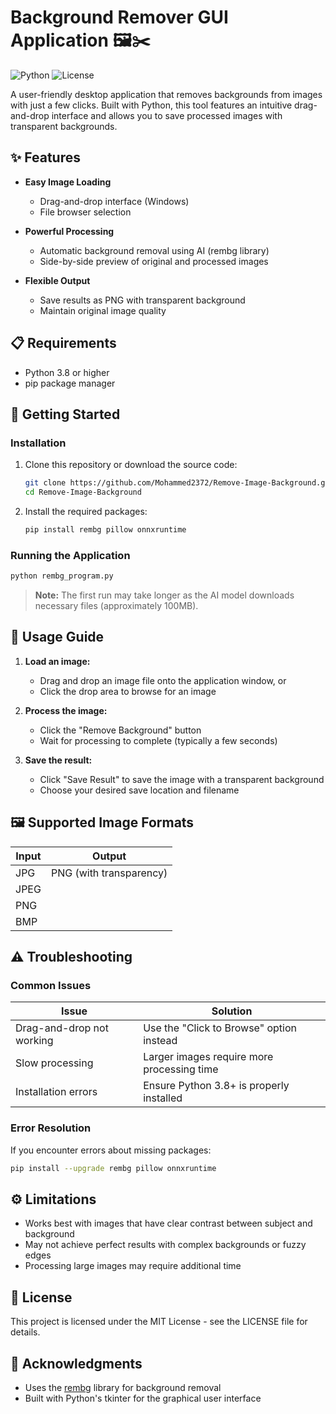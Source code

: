 # Background Remover GUI Application 🖼️✂️

![Python](https://img.shields.io/badge/Python-3.8+-blue.svg)
![License](https://img.shields.io/badge/License-MIT-green.svg)

A user-friendly desktop application that removes backgrounds from images with just a few clicks. Built with Python, this tool features an intuitive drag-and-drop interface and allows you to save processed images with transparent backgrounds.

## ✨ Features

- **Easy Image Loading**
  - Drag-and-drop interface (Windows)
  - File browser selection

- **Powerful Processing**
  - Automatic background removal using AI (rembg library)
  - Side-by-side preview of original and processed images

- **Flexible Output**
  - Save results as PNG with transparent background
  - Maintain original image quality

## 📋 Requirements

- Python 3.8 or higher
- pip package manager

## 🚀 Getting Started

### Installation

1. Clone this repository or download the source code:
   ```bash
   git clone https://github.com/Mohammed2372/Remove-Image-Background.git
   cd Remove-Image-Background
   ```

2. Install the required packages:
   ```bash
   pip install rembg pillow onnxruntime
   ```

### Running the Application

```bash
python rembg_program.py
```

> **Note:** The first run may take longer as the AI model downloads necessary files (approximately 100MB).

## 📖 Usage Guide

1. **Load an image:**
   - Drag and drop an image file onto the application window, or
   - Click the drop area to browse for an image

2. **Process the image:**
   - Click the "Remove Background" button
   - Wait for processing to complete (typically a few seconds)

3. **Save the result:**
   - Click "Save Result" to save the image with a transparent background
   - Choose your desired save location and filename

## 🖼️ Supported Image Formats

| Input | Output |
|-------|--------|
| JPG   | PNG (with transparency) |
| JPEG  |        |
| PNG   |        |
| BMP   |        |

## ⚠️ Troubleshooting

### Common Issues

| Issue | Solution |
|-------|----------|
| Drag-and-drop not working | Use the "Click to Browse" option instead |
| Slow processing | Larger images require more processing time |
| Installation errors | Ensure Python 3.8+ is properly installed |

### Error Resolution

If you encounter errors about missing packages:

```bash
pip install --upgrade rembg pillow onnxruntime
```

## ⚙️ Limitations

- Works best with images that have clear contrast between subject and background
- May not achieve perfect results with complex backgrounds or fuzzy edges
- Processing large images may require additional time

## 📄 License

This project is licensed under the MIT License - see the LICENSE file for details.

## 🙏 Acknowledgments

- Uses the [rembg](https://github.com/danielgatis/rembg) library for background removal
- Built with Python's tkinter for the graphical user interface
